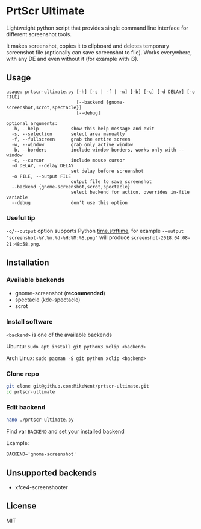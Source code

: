 # PrtScr Ultimate

Lightweight python script that provides single command line interface for different screenshot tools.

It makes screenshot, copies it to clipboard and deletes temporary screenshot file (optionally can save screenshot to file). Works everywhere, with any DE and even without it (for example with i3).

## Usage

```
usage: prtscr-ultimate.py [-h] [-s | -f | -w] [-b] [-c] [-d DELAY] [-o FILE]
                          [--backend {gnome-screenshot,scrot,spectacle}]
                          [--debug]

optional arguments:
  -h, --help            show this help message and exit
  -s, --selection       select area manually
  -f, --fullscreen      grab the entire screen
  -w, --window          grab only active window
  -b, --borders         include window borders, works only with --window
  -c, --cursor          include mouse cursor
  -d DELAY, --delay DELAY
                        set delay before screenshot
  -o FILE, --output FILE
                        output file to save screenshot
  --backend {gnome-screenshot,scrot,spectacle}
                        select backend for action, overrides in-file variable
  --debug               don't use this option
```

### Useful tip

`-o/--output` option supports Python [time.strftime](http://strftime.org/), for example `--output "screenshot-%Y.%m.%d-%H:%M:%S.png"` will produce `screenshot-2018.04.08-21:48:58.png`.

## Installation

### Available backends

- gnome-screenshot (**recommended**)
- spectacle (kde-spectacle)
- scrot

### Install software

`<backend>` is one of the available backends

Ubuntu: `sudo apt install git python3 xclip <backend>`

Arch Linux: `sudo pacman -S git python xclip <backend>`

### Clone repo

```sh
git clone git@github.com:MikeWent/prtscr-ultimate.git
cd prtscr-ultimate
```

### Edit backend

```sh
nano ./prtscr-ultimate.py
```

Find var `BACKEND` and set your installed backend

Example:

```python3
BACKEND='gnome-screenshot'
```

## Unsupported backends

- xfce4-screenshooter

## License

MIT
